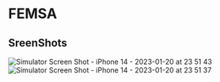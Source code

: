# FEMSA

## SreenShots
![Simulator Screen Shot - iPhone 14 - 2023-01-20 at 23 51 43](https://user-images.githubusercontent.com/10661576/213845807-c52867bc-92fd-47fd-9540-bb943c780a9f.png)
![Simulator Screen Shot - iPhone 14 - 2023-01-20 at 23 51 37](https://user-images.githubusercontent.com/10661576/213845808-590bd4f5-7775-49d1-b12f-ba1889b7be20.png)
